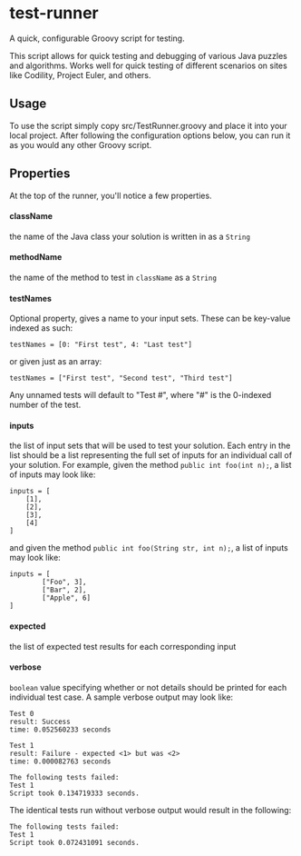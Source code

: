 # test-runner
A quick, configurable Groovy script for testing.

This script allows for quick testing and debugging of various Java puzzles and algorithms.  Works well for quick testing of different scenarios on sites like Codility, Project Euler, and others.
## Usage
To use the script simply copy src/TestRunner.groovy and place it into your local project. After following the configuration options below, you can run it as you would any other Groovy script.
## Properties
At the top of the runner, you'll notice a few properties.
#### className
the name of the Java class your solution is written in as a `String`
#### methodName
the name of the method to test in `className` as a `String`
#### testNames
Optional property, gives a name to your input sets. These can be key-value indexed as such:

`testNames = [0: "First test", 4: "Last test"]`

or given just as an array:

`testNames = ["First test", "Second test", "Third test"]`

Any unnamed tests will default to "Test #", where "#" is the 0-indexed number of the test.
#### inputs
the list of input sets that will be used to test your solution.  Each entry in the list should be a list representing the full set of inputs for an individual call of your solution.  For example, given the method `public int foo(int n);`, a list of inputs may look like:
```
inputs = [
	[1],
	[2],
	[3],
	[4]
]
```
and given the method `public int foo(String str, int n);`, a list of inputs may look like:
```
inputs = [
        ["Foo", 3],
        ["Bar", 2],
        ["Apple", 6]
]
```
#### expected
the list of expected test results for each corresponding input
#### verbose
`boolean` value specifying whether or not details should be printed for each individual test case.  A sample verbose output may look like:
```
Test 0
result: Success
time: 0.052560233 seconds

Test 1
result: Failure - expected <1> but was <2>
time: 0.000082763 seconds

The following tests failed:
Test 1
Script took 0.134719333 seconds.
```
The identical tests run without verbose output would result in the following:
```
The following tests failed:
Test 1
Script took 0.072431091 seconds.
```
